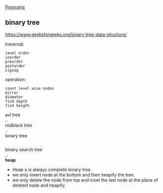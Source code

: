 [Programs](https://github.com/PiyushMittl/DS-ALGO/tree/master/trees)

## binary tree  
https://www.geeksforgeeks.org/binary-tree-data-structure/

traversal:  
```
level order
inorder
preorder
postorder
zigzag
```

operation:  
```
count level wise nodes
mirror
diameter
find depth
find height
```

avl tree  
..  
redblack tree  
..  
binary tree  
```

```
binary search tree  
..  
**heap**  
* Heap a is always complete binary tree.  
* we only insert node at the bottom and then heapify the tree.  
* we only delete the node from top and inset the last node at the place of deleted node and heapify.  



